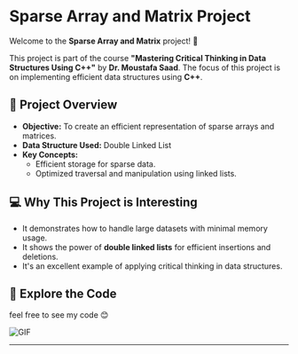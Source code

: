 # Sparse Array and Matrix Project

Welcome to the **Sparse Array and Matrix** project! 🎉

This project is part of the course **"Mastering Critical Thinking in Data Structures Using C++"** by **Dr. Moustafa Saad**. The focus of this project is on implementing efficient data structures using **C++**.

## 🚀 Project Overview
- **Objective:** To create an efficient representation of sparse arrays and matrices.
- **Data Structure Used:** Double Linked List
- **Key Concepts:**
  - Efficient storage for sparse data.
  - Optimized traversal and manipulation using linked lists.

## 💻 Why This Project is Interesting
- It demonstrates how to handle large datasets with minimal memory usage.
- It shows the power of **double linked lists** for efficient insertions and deletions.
- It's an excellent example of applying critical thinking in data structures.

## 📂 Explore the Code
feel free to see my code 😊

<img align="center" alt="GIF" src="https://raw.githubusercontent.com/haoruilee/haoruilee/master/pic/pusheencode.gif" />

---

